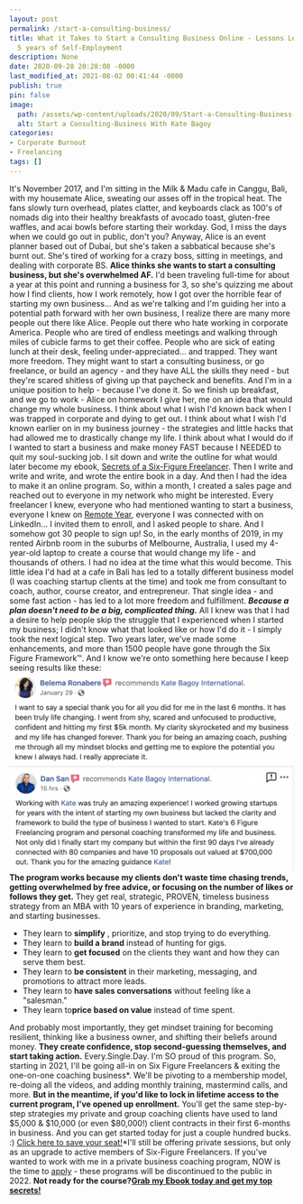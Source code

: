 ```yaml
---
layout: post
permalink: /start-a-consulting-business/
title: What it Takes to Start a Consulting Business Online - Lessons Learned After
  5 years of Self-Employment
description: None
date: 2020-09-28 20:28:08 -0000
last_modified_at: 2021-08-02 00:41:44 -0000
publish: true
pin: false
image:
  path: /assets/wp-content/uploads/2020/09/Start-a-Consulting-Business-With-Kate-Bagoy.jpg
  alt: Start a Consulting-Business With Kate Bagoy
categories:
- Corporate Burnout
- Freelancing
tags: []
---
```

It's November 2017, and I'm sitting in the Milk & Madu cafe in Canggu, Bali, with my housemate Alice, sweating our asses off in the tropical heat.  The fans slowly turn overhead, plates clatter, and keyboards clack as 100's of nomads dig into their healthy breakfasts of avocado toast, gluten-free waffles, and acai bowls before starting their workday.  God, I miss the days when we could go out in public, don't you? Anyway, Alice is an event planner based out of Dubai, but she's taken a sabbatical because she's burnt out. She's tired of working for a crazy boss, sitting in meetings, and dealing with corporate BS.  **Alice thinks she wants to start a consulting business, but she's overwhelmed AF.** I'd been traveling full-time for about a year at this point and running a business for 3, so she's quizzing me about how I find clients, how I work remotely, how I got over the horrible fear of starting my own business... And as we're talking and I'm guiding her into a potential path forward with her own business, I realize there are many more people out there like Alice.  People out there who hate working in corporate America.  People who are tired of endless meetings and walking through miles of cubicle farms to get their coffee. People who are sick of eating lunch at their desk, feeling under-appreciated... and trapped. They want more freedom.  They might want to start a consulting business, or go freelance, or build an agency - and they have ALL the skills they need - but they're scared shitless of giving up that paycheck and benefits. And I'm in a unique position to help - because I've done it. So we finish up breakfast, and we go to work - Alice on homework I give her, me on an idea that would change my whole business. I think about what I wish I'd known back when I was trapped in corporate and dying to get out.  I think about what I wish I'd known earlier on in my business journey - the strategies and little hacks that had allowed me to drastically change my life. I think about what I would do if I wanted to start a business and make money FAST because I NEEDED to quit my soul-sucking job.  I sit down and write the outline for what would later become my ebook, [Secrets of a Six-Figure Freelancer](https://katebagoy.com/ebook). Then I write and write and write, and wrote the entire book in a day.  And then I had the idea to make it an online program.  So, within a month, I created a sales page and reached out to everyone in my network who might be interested.  Every freelancer I knew, everyone who had mentioned wanting to start a business, everyone I knew on [Remote Year](http://www.remoteyear.com/general-application?referee=5132575), everyone I was connected with on LinkedIn... I invited them to enroll, and I asked people to share.  And I somehow got 30 people to sign up!  So, in the early months of 2019, in my rented Airbnb room in the suburbs of Melbourne, Australia, I used my 4-year-old laptop to create a course that would change my life - and thousands of others.  I had no idea at the time what this would become. This little idea I'd had at a cafe in Bali has led to a totally different business model (I was coaching startup clients at the time) and took me from consultant to coach, author, course creator, and entrepreneur. That single idea - and some fast action - has led to a lot more freedom and fulfillment. **_Because a plan doesn't need to be a big, complicated thing._** All I knew was that I had a desire to help people skip the struggle that I experienced when I started my business; I didn't know what that looked like or how I'd do it - I simply took the next logical step. Two years later, we've made some enhancements, and more than 1500 people have gone through the Six Figure Framework™. And I know we're onto something here because I keep seeing results like these:  ![](/assets/wp-content/uploads/2020/09/Belema-1024x332.png) ![Dan San Sales Strategist Testimonial](/assets/wp-content/uploads/2019/04/dan-san-1024x378.png) **The program works because my clients don't waste time chasing trends, getting overwhelmed by free advice, or focusing on the number of likes or follows they get.** They get real, strategic, PROVEN, timeless business strategy from an MBA with 10 years of experience in branding, marketing, and starting businesses.

* They learn to **simplify** , prioritize, and stop trying to do everything.
* They learn to **build a brand** instead of hunting for gigs.
* They learn to **get focused** on the clients they want and how they can serve them best.
* They learn to **be consistent** in their marketing, messaging, and promotions to attract more leads.
* They learn to **have sales conversations** without feeling like a "salesman."
* They learn to**price based on value** instead of time spent.

And probably most importantly, they get mindset training for becoming resilient, thinking like a business owner, and shifting their beliefs around money. **They create confidence, stop second-guessing themselves, and start taking action.** Every.Single.Day. I'm SO proud of this program.  So, starting in 2021, I'll be going all-in on Six Figure Freelancers & exiting the one-on-one coaching business*. We'll be pivoting to a membership model, re-doing all the videos, and adding monthly training, mastermind calls, and more. **But in the meantime, if you'd like to lock in lifetime access to the current program, I've opened up enrollment.** You'll get the same step-by-step strategies my private and group coaching clients have used to land $5,000 & $10,000 (or even $80,000!) client contracts in their first 6-months in business. And you can get started today for just a couple hundred bucks. :) [Click here to save your seat!](https://sixfigurefreelancers.com/accelerate)*I'll still be offering private sessions, but only as an upgrade to active members of Six-Figure Freelancers. If you've wanted to work with me in a private business coaching program, NOW is the time to [apply](/work-with-me) \- these programs will be discontinued to the public in 2022. **Not ready for the course?[Grab my Ebook today and get my top secrets!](https://go.katebagoy.com/ebook)**
